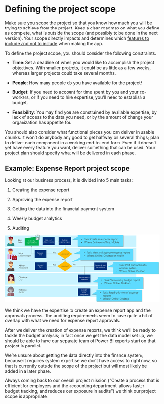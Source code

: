 Defining the project scope
==========================

Make sure you scope the project so that you know how much you will be trying to
achieve from the project. Keep a clear roadmap on what you define as
complete, what is outside the scope (and possibly to be done in the next
version). Your scope directly impacts and determines which [features to include and not
to include](prioritizing-features.md) when making the app.

To define the project scope, you should consider the following constraints.

-   **Time**: Set a deadline of when you would like to accomplish the project
    objectives. With smaller projects, it could be as little as a few weeks,
    whereas larger projects could take several months.

-   **People**: How many people do you have available for the project?

-   **Budget**: If you need to account for time spent by you and your
    co-workers, or if you need to hire expertise, you’ll need to establish a
    budget.

-   **Feasibility**: You may find you are constrained by available expertise, by
    lack of access to the data you need, or by the amount of change your
    organization has appetite for.

You should also consider what functional pieces you can deliver in usable
chunks. It won’t do anybody any good to get halfway on several things; plan to
deliver each component in a working end-to-end form. Even if it doesn’t yet have
every feature you want, deliver something that can be used. Your project plan
should specify what will be delivered in each phase.

Example: Expense Report project scope
-------------------------------------

Looking at our business process, it is divided into 5 main tasks:

1.  Creating the expense report

2.  Approving the expense report

3.  Getting the data into the financial payment system

4.  Weekly budget analytics

5.  Auditing

![Business process flowchart with major tasks and task location called out](media/task-chart.png)

We think we have the expertise to create an expense report app and the approvals
process. The auditing requirements seem to have quite a bit of overlap with what
we need for expense report approvals.

After we deliver the creation of expense reports, we think we’ll be ready to
tackle the budget analysis; in fact once we get the data model set up, we should
be able to have our separate team of Power BI experts start on that project in
parallel.

We’re unsure about getting the data directly into the finance system, because it
requires system expertise we don’t have access to right now, so that is
currently outside the scope of the project but will most likely be added in a
later phase.

Always coming back to our overall project mission (“Create a process that is
efficient for employees and the accounting department, allows faster budget
tracking, and reduces our exposure in audits”) we think our project scope is
appropriate.
